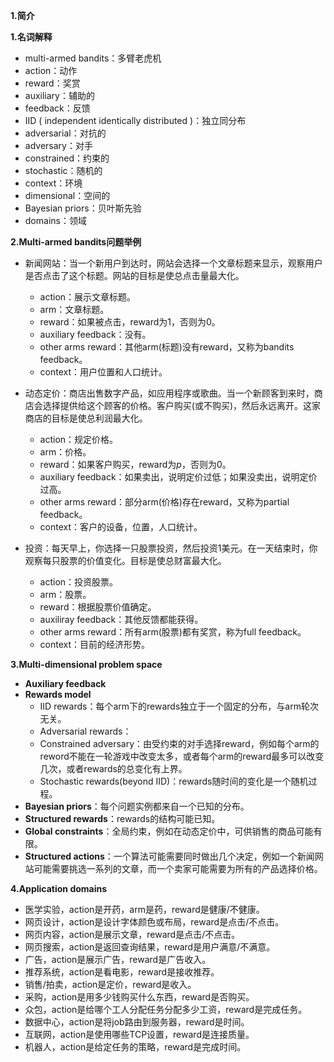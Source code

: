 **1.简介**

**1.名词解释**

+ multi-armed bandits：多臂老虎机
+ action：动作
+ reward：奖赏
+ auxiliary：辅助的
+ feedback：反馈
+ IID ( independent identically distributed )：独立同分布
+ adversarial：对抗的
+ adversary：对手
+ constrained：约束的
+ stochastic：随机的
+ context：环境
+ dimensional：空间的
+ Bayesian priors：贝叶斯先验
+ domains：领域

**2.Multi-armed bandits问题举例**

+ 新闻网站：当一个新用户到达时，网站会选择一个文章标题来显示，观察用户是否点击了这个标题。网站的目标是使总点击量最大化。
  + action：展示文章标题。
  + arm：文章标题。
  + reward：如果被点击，reward为1，否则为0。
  + auxiliary feedback：没有。
  + other arms reward：其他arm(标题)没有reward，又称为bandits feedback。
  + context：用户位置和人口统计。

+ 动态定价：商店出售数字产品，如应用程序或歌曲。当一个新顾客到来时，商店会选择提供给这个顾客的价格。客户购买(或不购买)，然后永远离开。这家商店的目标是使总利润最大化。
  + action：规定价格。
  + arm：价格。
  + reward：如果客户购买，reward为$p$，否则为0。
  + auxiliary feedback：如果卖出，说明定价过低；如果没卖出，说明定价过高。
  + other arms reward：部分arm(价格)存在reward，又称为partial feedback。
  + context：客户的设备，位置，人口统计。
+ 投资：每天早上，你选择一只股票投资，然后投资1美元。在一天结束时，你观察每只股票的价值变化。目标是使总财富最大化。
  + action：投资股票。
  + arm：股票。
  + reward：根据股票价值确定。
  + auxiliray feedback：其他反馈都能获得。
  + other arms reward：所有arm(股票)都有奖赏，称为full feedback。
  + context：目前的经济形势。

**3.Multi-dimensional problem space**

+ **Auxiliary feedback**
+ **Rewards model**
  + IID rewards：每个arm下的rewards独立于一个固定的分布，与arm轮次无关。
  + Adversarial rewards：
  + Constrained adversary：由受约束的对手选择reward，例如每个arm的reword不能在一轮游戏中改变太多，或者每个arm的reward最多可以改变几次，或者rewards的总变化有上界。
  + Stochastic rewards(beyond IID)：rewards随时间的变化是一个随机过程。 
+ **Bayesian priors**：每个问题实例都来自一个已知的分布。
+ **Structured rewards**：rewards的结构可能已知。
+ **Global constraints**：全局约束，例如在动态定价中，可供销售的商品可能有限。
+ **Structured actions**：一个算法可能需要同时做出几个决定，例如一个新闻网站可能需要挑选一系列的文章，而一个卖家可能需要为所有的产品选择价格。

**4.Application domains**

+ 医学实验，action是开药，arm是药，reward是健康/不健康。
+ 网页设计，action是设计字体颜色或布局，reward是点击/不点击。
+ 网页内容，action是展示文章，reward是点击/不点击。
+ 网页搜索，action是返回查询结果，reward是用户满意/不满意。
+ 广告，action是展示广告，reward是广告收入。
+ 推荐系统，action是看电影，reward是接收推荐。
+ 销售/拍卖，action是定价，reward是收入。
+ 采购，action是用多少钱购买什么东西，reward是否购买。
+ 众包，action是给哪个工人分配任务分配多少工资，reward是完成任务。
+ 数据中心，action是将job路由到服务器，reward是时间。
+ 互联网，action是使用哪些TCP设置，reward是连接质量。
+ 机器人，action是给定任务的策略，reward是完成时间。